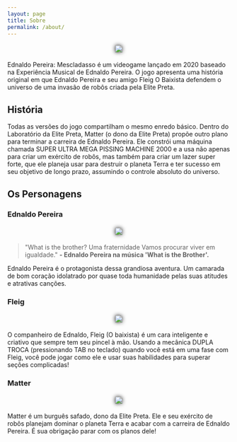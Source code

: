 ```yaml
---
layout: page
title: Sobre
permalink: /about/
---
```


<!-- Set custom CSS style-->
<style>
    img#shadow {
        filter: drop-shadow(0px 0px 5px #222); 
        margin: 5px 5px 5px 5px;
    }

    div#center {
        text-align: center;
    }
</style>

<!-- Ednaldo Logo Image -->
<div id = "center" >
    <img id="shadow" src="../images/about/ednaldo_logo.png">
</div>

Ednaldo Pereira: Mescladasso é um videogame lançado em 2020 baseado na Experiência Musical de Ednaldo Pereira. O jogo apresenta uma história original em que Ednaldo Pereira e seu amigo Fleig O Baixista defendem o universo de uma invasão de robôs criada pela Elite Preta.

## História
Todas as versões do jogo compartilham o mesmo enredo básico. Dentro do Laboratório da Elite Preta, Matter (o dono da Elite Preta) propõe outro plano para terminar a carreira de Ednaldo Pereira. Ele constrói uma máquina chamada SUPER ULTRA MEGA PISSING MACHINE 2000 e a usa não apenas para criar um exército de robôs, mas também para criar um lazer super forte, que ele planeja usar para destruir o planeta Terra e ter sucesso em seu objetivo de longo prazo, assumindo o controle absoluto do universo.


## Os Personagens

### Ednaldo Pereira
<div id = "center" >
    <img id="shadow" src="../images/about/ednaldo_personagens.png">
</div>

> "What is the brother?
> Uma fraternidade
> Vamos procurar viver em igualdade." **- Ednaldo Pereira na música 'What is the Brother'.**

Ednaldo Pereira é o protagonista dessa grandiosa aventura. Um camarada de bom coração idolatrado por quase toda humanidade pelas suas atitudes e atrativas canções.

### Fleig
<div id = "center" >
    <img id="shadow" src="../images/about/fleig_personagens.png">
</div>

O companheiro de Ednaldo, Fleig (O baixista) é um cara inteligente e criativo que sempre tem seu pincel à mão. Usando a mecânica DUPLA TROCA (pressionando TAB no teclado) quando você está em uma fase com Fleig, você pode jogar como ele e usar suas habilidades para superar seções complicadas!

### Matter
<div id = "center" >
    <img id="shadow" src="../images/about/matter_personagens.png">
</div>

Matter é um burguês safado, dono da Elite Preta. Ele e seu exército de robôs planejam dominar o planeta Terra e acabar com a carreira de Ednaldo Pereira. É sua obrigação parar com os planos dele!
